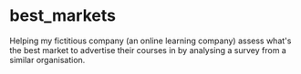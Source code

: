 # best_markets
Helping my fictitious company (an online learning company) assess what's the best market to advertise their courses in by analysing a survey from a similar organisation. 
